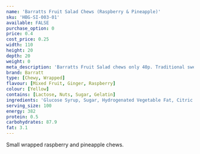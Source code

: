 ```yaml
---
name: 'Barratts Fruit Salad Chews (Raspberry & Pineapple)'
sku: 'HBG-SI-003-01'
available: FALSE
purchase_option: 0
price: 0.4
cost_price: 0.25
width: 110
height: 20
depth: 20
weight: 0
meta_description: 'Barratts Fruit Salad chews only 40p. Traditional sweets and more at Humbugs Confectionery Store. Specialists in satisfying your sweet tooth!'
brand: Barratt
type: [Chewy, Wrapped]
flavour: [Mixed Fruit, Ginger, Raspberry]
colour: [Yellow]
contains: [Lactose, Nuts, Sugar, Gelatin]
ingredients: 'Glucose Syrup, Sugar, Hydrogenated Vegetable Fat, Citric Acid, Gelatine, Emulsifier: Soya Lecithin; Flavourings, Colours: E104, E124, E122'
serving_size: 100
energy: 382
protein: 0.5
carbohydrates: 87.9
fat: 3.1
---
```

Small wrapped raspberry and pineapple chews.
